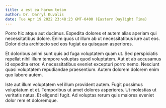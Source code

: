 ```yaml
---
title: a est ea harum totam
author: Dr. Darryl Kuvalis
date: Tue Apr 19 2022 23:48:23 GMT-0400 (Eastern Daylight Time)
---
```

Porro hic atque aut ducimus. Expedita dolores et autem alias aperiam qui necessitatibus dolore. Enim quos ut illum ab ut necessitatibus iure aut eos. Dolor dicta architecto sed eos fugiat ea quisquam asperiores.

 Et doloribus animi sunt quis ad fuga voluptatem quam ut. Sed perspiciatis repellat nihil illum tempore voluptas quod voluptatem. Aut et ab accusamus id expedita error. A necessitatibus eveniet excepturi porro nemo. Nesciunt quasi voluptatem repudiandae praesentium. Autem dolorem dolorem enim quo labore autem.

 Iste aut illum voluptatem vel illum provident autem. Fugit possimus voluptatum et et. Temporibus ut amet dolores asperiores. Ut molestias ut veritatis natus. Et eligendi fugit. Ad voluptas rerum quis maiores eveniet dolor rem et doloremque.